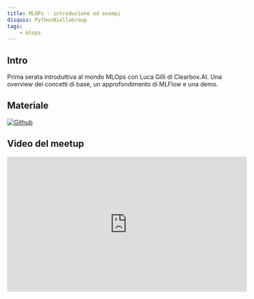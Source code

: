 ```yaml
---
title: MLOPs - introduzione ed esempi
disquis: PythonBiellaGroup
tags:
    - mlops
---
```


## Intro

Prima serata introduttiva al mondo MLOps con Luca Gilli di Clearbox.AI.
Una overview dei concetti di base, un approfondimento di MLFlow e una demo.

## Materiale

[![Github](https://img.shields.io/badge/GitHub-181717.svg?style=for-the-badge&logo=GitHub&logoColor=white)](https://github.com/PythonBiellaGroup/MaterialeSerate/tree/master/MLOps/01)

## Video del meetup

<iframe width="560" height="315" src="https://www.youtube.com/embed/nS8IGxn0NC0" title="YouTube video player" frameborder="0" allow="accelerometer; autoplay; clipboard-write; encrypted-media; gyroscope; picture-in-picture; web-share" allowfullscreen></iframe>